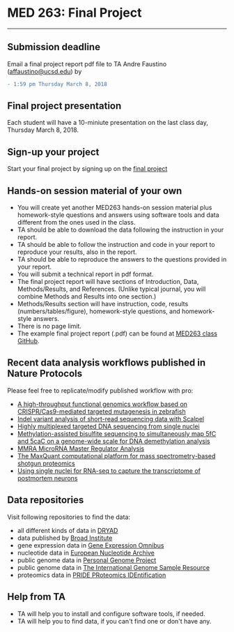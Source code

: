 
# MED 263: Final Project

---

## Submission deadline

Email a final project report pdf file to TA Andre Faustino (affaustino@ucsd.edu) by

```diff
- 1:59 pm Thursday March 8, 2018
```

## Final project presentation
Each student will have a 10-miniute presentation on the last class day, Thursday March 8, 2018.



## Sign-up your project
Start your final project by signing up on the [final project ](http://bit.ly/med263students)

## Hands-on session material of your own

- You will create yet another MED263 hands-on session material plus homework-style questions and answers using software tools and data different from the ones used in the class.
- TA should be able to download the data following the instruction in your report.
- TA should be able to follow the instruction and code in your report to reproduce your results, also in the report.
- TA should be able to reproduce the answers to the questions provided in your report.
- You will submit a technical report in pdf format.
- The final project report will have sections of Introduction, Data, Methods/Results, and References. (Unlike typical journal, you will combine Methods and Results into one section.)
- Methods/Results section will have instruction, code, results (numbers/tables/figure), homework-style questions, and homework-style answers.
- There is no page limit.
- The example final project report (.pdf) can be found at [MED263 class GitHub](https://github.com/jihoonkim/MED263/raw/master/final/MED263_final_project_example.pdf).



## Recent data analysis workflows published in Nature Protocols 
Please feel free to replicate/modify published workflow with pro:

- [A high-throughput functional genomics workflow based on CRISPR/Cas9-mediated
 targeted mutagenesis in zebrafish](https://www.ncbi.nlm.nih.gov/pubmed/27809318)
- [Indel variant analysis of short-read sequencing data with Scalpel](https://www.ncbi.nlm.nih.gov/pubmed/27854363)
- [Highly multiplexed targeted DNA sequencing from single nuclei](https://www.ncbi.nlm.nih.gov/pubmed/26741407)
- [Methylation-assisted bisulfite sequencing to simultaneously map 5fC and 5caC 
on a genome-wide scale for DNA demethylation analysis](https://www.ncbi.nlm.nih.gov/pubmed/27281647)
- [MMRA MicroRNA Master Regulator Analysis](https://www.ncbi.nlm.nih.gov/pubmed/27305450)
- [The MaxQuant computational platform for mass spectrometry-based shotgun proteomics](https://www.ncbi.nlm.nih.gov/pubmed/27809316)
- [Using single nuclei for RNA-seq to capture the transcriptome of postmortem neurons](https://www.ncbi.nlm.nih.gov/pubmed/26890679)


## Data repositories

Visit following repositories to find the data:

- all different kinds of data in [DRYAD](http://datadryad.org)
- data published by [Broad Institute](https://www.broadinstitute.org/data-software-and-tools)
- gene expression data in [Gene Expression Omnibus](https://www.ncbi.nlm.nih.gov/geo)
- nucleotide data in [European Nucleotide Archive](http://www.ebi.ac.uk/ena)
- public genome data in [Personal Genome Project](http://www.personalgenomes.org)
- public genome data in [The International Genome Sample Resource](http://www.internationalgenome.org)
- proteomics data in [PRIDE PRoteomics IDEntification](http://www.ebi.ac.uk/pride/archive)


## Help from TA

- TA will help you to install and configure software tools, if needed.
- TA will help you to find data, if you can't find one or don't have any.
